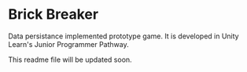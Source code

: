 # Brick Breaker
Data persistance implemented prototype game. It is developed in Unity Learn's Junior Programmer Pathway.

This readme file will be updated soon.
